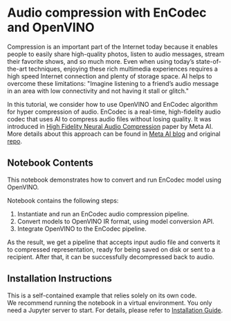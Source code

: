 # Audio compression with EnCodec and OpenVINO

Compression is an important part of the Internet today because it enables people to easily share high-quality photos, listen to audio messages, stream their favorite shows, and so much more. Even when using today’s state-of-the-art techniques, enjoying these rich multimedia experiences requires a high speed Internet connection and plenty of storage space. AI helps to overcome these limitations: "Imagine listening to a friend’s audio message in an area with low connectivity and not having it stall or glitch."

In this tutorial, we consider how to use OpenVINO and EnCodec algorithm for hyper compression of audio.
EnCodec is a real-time, high-fidelity audio codec that uses AI to compress audio files without losing quality. It was introduced in [High Fidelity Neural Audio Compression](https://arxiv.org/pdf/2210.13438.pdf) paper by Meta AI. More details about this approach can be found in [Meta AI blog](https://ai.facebook.com/blog/ai-powered-audio-compression-technique/) and original [repo](https://github.com/facebookresearch/encodec).


## Notebook Contents

This notebook demonstrates how to convert and run EnCodec model using OpenVINO.

Notebook contains the following steps:
1. Instantiate and run an EnCodec audio compression pipeline.
2. Convert models to OpenVINO IR format, using model conversion API.
3. Integrate OpenVINO to the EnCodec pipeline.

As the result, we get a pipeline that accepts input audio file and converts it to compressed representation, ready for being saved on disk or sent to a recipient. After that, it can be successfully decompressed back to audio.

## Installation Instructions

This is a self-contained example that relies solely on its own code.</br>
We recommend running the notebook in a virtual environment. You only need a Jupyter server to start.
For details, please refer to [Installation Guide](../../README.md).